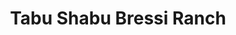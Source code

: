 ---
layout: place
title: "Tabu Shabu Bressi Ranch"
permalink: /california/carlsbad/tabu-shabu-bressi-ranch.html
stateAbbr: CA
stateName: California
cityName: Carlsbad
seo:
  name: "Tabu Shabu Bressi Ranch"
  type: Restaurant
  links: null
description: "Tabu Shabu Bressi Ranch serves delicious sushi in Carlsbad, California. Try fresh Japanese dishes for a great dining experience. "
place_id: ChIJYajZJo113IARX_WTlhBjOHg
photos:
  - name: >-
      places/ChIJYajZJo113IARX_WTlhBjOHg/photos/AeeoHcKy8eRxyanhWH2phx5RC2QcwE0_foTv0X2hws0cX_4p8p491S4W6VinxejIsJSHk6NME3ToUPTMcmhDu9_sh01v-aqJUto1hcc6SztpefOVwbGLGev_fQX2yeENw_5N6NS7B2DkoQgSePtlbV9MNcxIa5i7tL9j00sSVV2fzeqtZYNGrKkKT8qS_AWyQeLMj14Oo9v6iUU8Q3HemxrxQw_5UBXmeeFrsSeqN_2_4ktXTAB2YQuB_p_MsSSKDkF6EGZtgL1UuyRPYLtjFfTOutVLnrGoL47_LKYAZZrYUP07Yw
    widthPx: 4032
    heightPx: 3024
    authorAttributions:
      - displayName: Tabu Shabu Bressi Ranch
        uri: https://maps.google.com/maps/contrib/104065246875405031842
        photoUri: >-
          https://lh3.googleusercontent.com/a-/ALV-UjUlG80fZRpozeNunUWRFoIGLVrIGe4nC6-FKHXxACEHvrHptHs=s100-p-k-no-mo
    flagContentUri: >-
      https://www.google.com/local/imagery/report/?cb_client=maps_api_places.places_api&image_key=!1e10!2sAF1QipP4VNY4T68DUtciobJ3efvcqwZ1qQEcH0X1kY76&hl=en-US
    googleMapsUri: >-
      https://www.google.com/maps/place//data=!3m4!1e2!3m2!1sAF1QipP4VNY4T68DUtciobJ3efvcqwZ1qQEcH0X1kY76!2e10!4m2!3m1!1s0x80dc758d26d9a861:0x783863109693f55f
  - name: >-
      places/ChIJYajZJo113IARX_WTlhBjOHg/photos/AeeoHcICIbvAf4XzMPMuWSLelySITZTdgPYPL0xmJPfrvFU9WhcVRcxAE4WaX8pUfwYvNE4QtFRRP1eS7Sm3Z7HhCCMjMuHGDNMLh08eBMQpIRr8NpC8NEIh7RIxCfSlpcedbdXovHLjq-yy8bpsOVv7uXc33KdOETic4vnLYgVn9eitSo8tXV3bQRuCg1_HKpXd_3Sxy5FZyLTKy0c2xPP4bXUtlom_CEy9TpE3N5qZ6gHmxRZ8zF448VV77BvUYp1rGGuhTwv_wITZ6DgKbwzaUO3wlyKlb9KwtcB7L4Oygjt1aYHuEEFf8flXoc74mTTOJ89qoQzG4xinseNhCHr-Bk4JzfyfKKnDD-eT0hgDY4og1lTGqKFda1Q6LWLKTXjrFTOtMI_53H9jKZEHCBgThyHI5mDuNTRUcwctdHSiKLOAFeZg
    widthPx: 4032
    heightPx: 3024
    authorAttributions:
      - displayName: Tom Bleicher
        uri: https://maps.google.com/maps/contrib/115186055350310671575
        photoUri: >-
          https://lh3.googleusercontent.com/a-/ALV-UjUPQPjSV9nnuGqQMYQZoF_5FBEQaeJkAKbflNjASp2vHajpVpqMxg=s100-p-k-no-mo
    flagContentUri: >-
      https://www.google.com/local/imagery/report/?cb_client=maps_api_places.places_api&image_key=!1e10!2sCIHM0ogKEICAgMCw7uG3uwE&hl=en-US
    googleMapsUri: >-
      https://www.google.com/maps/place//data=!3m4!1e2!3m2!1sCIHM0ogKEICAgMCw7uG3uwE!2e10!4m2!3m1!1s0x80dc758d26d9a861:0x783863109693f55f
  - name: >-
      places/ChIJYajZJo113IARX_WTlhBjOHg/photos/AeeoHcJqVQynFydKmgq1Gu84Wv_aHYuurt9c403DR5jXXP6qBvCq_4TAWxjMsrKAXnJ9bvPOYsxqeJ2AXtNWgklmwLn7j9SQU2tRJdaVkZ_SfTloYDoHfdkGR4mG2OdV33K_JAgoiw2QL9ZDnoGu9ysa-S0odtH5Uu-uUh7xlBRK-Jgd8iH9PYsCbm8OK2yUrtAAjJrYEpfudfGbnM1N_jIGFAnTlEB7yEi7o2lnkJJxlCK9V98RiaqCiVBOAx3ZdhOyQomyGJtqvmJ46diK8mXWYz2UyxMrcRFZwd4SjepcuX-LcQ
    widthPx: 2250
    heightPx: 3000
    authorAttributions:
      - displayName: Tabu Shabu Bressi Ranch
        uri: https://maps.google.com/maps/contrib/104065246875405031842
        photoUri: >-
          https://lh3.googleusercontent.com/a-/ALV-UjUlG80fZRpozeNunUWRFoIGLVrIGe4nC6-FKHXxACEHvrHptHs=s100-p-k-no-mo
    flagContentUri: >-
      https://www.google.com/local/imagery/report/?cb_client=maps_api_places.places_api&image_key=!1e10!2sAF1QipPzEPDP8vRR1MHmsWGKcSeEtHIjEQ3bgXejbkei&hl=en-US
    googleMapsUri: >-
      https://www.google.com/maps/place//data=!3m4!1e2!3m2!1sAF1QipPzEPDP8vRR1MHmsWGKcSeEtHIjEQ3bgXejbkei!2e10!4m2!3m1!1s0x80dc758d26d9a861:0x783863109693f55f
  - name: >-
      places/ChIJYajZJo113IARX_WTlhBjOHg/photos/AeeoHcJYf0JHXMpi_M_4CJbgs78wex0N0xn2TGS-eDhMHS0NRa3VyNU4DWjLU6zceYztbZh0YrspY5E6ouJuVXOmRxtAYQxD8SsczrxPqOWCQn2C6hLdZNx2djKYsmeCqq-sXniOqdUYS3eAp_ISGF13vyBsIFjFiixddjBwACQjKZ7_JLgrMwswauoiBfXDSTc-yIzBgbIG4TIjo4sHHcHhHSk8iRbtJ98rijWT_CWsxa0f6hoE9jKAtgIFD5KPz0mrBxhC3lwqWwxNhIznutuDFSxdy5IzKvaXtOpbcaPw3Vqhd6g01oiWMjIk23F6DCkZubC2mwLr5T_Dnjt6-Fu9sW5xtoByL0xzitO5Z4hHGamsTNFRdEddT6SCgccWQ4xqP-TxImT-GMG5zWSBTvV_i_DEpk_g3tAh_EpqUOLzOkp8TQ
    widthPx: 4800
    heightPx: 3600
    authorAttributions:
      - displayName: Tom Bleicher
        uri: https://maps.google.com/maps/contrib/115186055350310671575
        photoUri: >-
          https://lh3.googleusercontent.com/a-/ALV-UjUPQPjSV9nnuGqQMYQZoF_5FBEQaeJkAKbflNjASp2vHajpVpqMxg=s100-p-k-no-mo
    flagContentUri: >-
      https://www.google.com/local/imagery/report/?cb_client=maps_api_places.places_api&image_key=!1e10!2sCIHM0ogKEICAgMCw7uG3ew&hl=en-US
    googleMapsUri: >-
      https://www.google.com/maps/place//data=!3m4!1e2!3m2!1sCIHM0ogKEICAgMCw7uG3ew!2e10!4m2!3m1!1s0x80dc758d26d9a861:0x783863109693f55f
  - name: >-
      places/ChIJYajZJo113IARX_WTlhBjOHg/photos/AeeoHcKslUEnjB0aqnBoIRSpozD7kOaqq52KieCMpaATjbtLPhHLHAyKY_rx_aUoJ3ImRiZDo5JUbA6dX3JSr2FvMmSWYPV3HIB9tI5f3AlGwPvQjZHuk2GkCOmOCD0QaEpiCQxY3qpoZ579k8esy_ObzTxWZr06MFyJ7VztyduPaweUh5SNaP6xfWQPGokxJF4diLNNFVBm9zpExSRT5FzVXEIRIkvxLcygBouPqPh3hOXZ3sEMs8JyRM-FIsw0QyoOaO1QKVtbLisZ791-JZ1P78ADI9GF5TAlilXwo_TNLxAJnlFexZ9R1JDnLbC-55qb68gsjEgwaSpUF_flPE9ItqC5Jovi_vCgtEjdYXhx0Sjlr9L8Cw0LEGwJjXRkxrlpaQ_y1e8owELVhLr61LVZQkNt71_v7oMnYv9PhQfNTrw
    widthPx: 4800
    heightPx: 3600
    authorAttributions:
      - displayName: Tom Bleicher
        uri: https://maps.google.com/maps/contrib/115186055350310671575
        photoUri: >-
          https://lh3.googleusercontent.com/a-/ALV-UjUPQPjSV9nnuGqQMYQZoF_5FBEQaeJkAKbflNjASp2vHajpVpqMxg=s100-p-k-no-mo
    flagContentUri: >-
      https://www.google.com/local/imagery/report/?cb_client=maps_api_places.places_api&image_key=!1e10!2sCIHM0ogKEICAgMCw7uG3Ow&hl=en-US
    googleMapsUri: >-
      https://www.google.com/maps/place//data=!3m4!1e2!3m2!1sCIHM0ogKEICAgMCw7uG3Ow!2e10!4m2!3m1!1s0x80dc758d26d9a861:0x783863109693f55f
  - name: >-
      places/ChIJYajZJo113IARX_WTlhBjOHg/photos/AeeoHcIgewgyw_51cL4asvew2G7-F6MAczQkCdt5zxLZC-Xru_K19qwC9iWwFrnQUGzxULY3VBzQxs3ppv9wxuAEdSCnF5xfP7m1TAjsQEMmFu6ROr7tsxfdAV9bJ6AHoc4injPSJ_QRtz86nWjwm9LG1W6lbfc9-z3ST3v3n9M-y6KsvkuUykw383f0Pd-HmjPo210PKQ1wBUFcW8e5TAA0nhZj8MiiQrBPup6oc90GeTXtEb8_PxCdOgkooCjGux0CR78WlGjjcnb-_XtMlI5RUMTNNhLK-1XiPF_L0LO6WxLhXKHgcR5VhqWFGeKLOlRwJcmAOPblJikaf9XUp7EuXlhVAkR5dCYjKcUcgeiWAIy3gxpVYDJuTZ4bsLriwonvrY-C3b3BAsrOV33fKRssGWjxbnzi2nzP1kHQSuBU6BctWA
    widthPx: 3024
    heightPx: 4032
    authorAttributions:
      - displayName: Rachel Wang
        uri: https://maps.google.com/maps/contrib/114530020290776064502
        photoUri: >-
          https://lh3.googleusercontent.com/a-/ALV-UjWFtKb05dX0CsErr8Ttoyi-iUeg4-DNhWQsdPZFKwTgSFZE_nhpcQ=s100-p-k-no-mo
    flagContentUri: >-
      https://www.google.com/local/imagery/report/?cb_client=maps_api_places.places_api&image_key=!1e10!2sCIHM0ogKEICAgICHtMueEA&hl=en-US
    googleMapsUri: >-
      https://www.google.com/maps/place//data=!3m4!1e2!3m2!1sCIHM0ogKEICAgICHtMueEA!2e10!4m2!3m1!1s0x80dc758d26d9a861:0x783863109693f55f
  - name: >-
      places/ChIJYajZJo113IARX_WTlhBjOHg/photos/AeeoHcJ_y0K_ReAdXkeqmmd0vDyplwWRvthG2Ryi72kfZY_V1iHKj0RFWfmH0A3eaHdmwMDn3S7dTKd8Ks20w627njwPYk_LVdl6DWDYrDeiPn4BeWncyJWVnhvh3KZeUTDUqwIkFrUiOdFvE1Movo1qaW5IrXJ_x4U-0eWO_X80g4AVlBAzzmkcsr9hcrgK3c9CJaLzhnVw67y7e0zhBV1CCqPNmvjZ93Kn7Wfey6fCeztMVVa7d_l9VXQ1HjPqz_zVcD83Kf4Rl6fT489VcpfjdELsqCf2sPpcAkf9_lp5i0oRKHmILTSOVLkEysMZGJChwmi4jYpWxld-vvq_XBdaT1WlmnbMl7_iSCiOm6nSwVpYZhfRUzQ1r8kELgbGIEWCj5F0ElTxqq2X6RjIWm7Fbk7cXY1Iv53W2aqAPnSjWymHlFI
    widthPx: 3024
    heightPx: 4032
    authorAttributions:
      - displayName: Tracy Chien
        uri: https://maps.google.com/maps/contrib/100655854035527768123
        photoUri: >-
          https://lh3.googleusercontent.com/a-/ALV-UjVYLPUKDfNeiwFc8SusaQCoVpXAnitHP-woGxEDjf4uwuLUK3Jo=s100-p-k-no-mo
    flagContentUri: >-
      https://www.google.com/local/imagery/report/?cb_client=maps_api_places.places_api&image_key=!1e10!2sCIHM0ogKEICAgID_5_mCqgE&hl=en-US
    googleMapsUri: >-
      https://www.google.com/maps/place//data=!3m4!1e2!3m2!1sCIHM0ogKEICAgID_5_mCqgE!2e10!4m2!3m1!1s0x80dc758d26d9a861:0x783863109693f55f
  - name: >-
      places/ChIJYajZJo113IARX_WTlhBjOHg/photos/AeeoHcI3lafowS8j99217kaIhi6RBl08TrNrTCTl1yez_LsUXdYVcUXTPzsfKUyQig_tEk_uN_aRVc3TmBTbdBeRAYb2tNP-ln1WViKTk5HuWxzrJEyh-K4WqTnBiQwkFKIRDiBGP5DceJEDtCz0A0e4A8RwnX5-R0co55t_VizoNNcKsvziCf2kx2FD1szLw6_T9Yf93W5-EdymfJZhc6YjoBnLOVY8FKJhPhC5BaPmITS6Ku3Cm_xOa4Q27oi1PELIP860b5WJhNanq9_4ZfXr7oELIvwLFxEYp0KbAgPqzocZllhdA898zvawJJH59hdmcZz46Mdhg6T9LV3iXRfGiMTMVlKQsgqlSCu0kUWfrw-c3C0EnPRS8dO2NsbJc1BlC_A8Ahqx7x--m-KbaZTysRETKYO0eEjGVn8uAU4k3wpPCQ
    widthPx: 3024
    heightPx: 4032
    authorAttributions:
      - displayName: Tracy Chien
        uri: https://maps.google.com/maps/contrib/100655854035527768123
        photoUri: >-
          https://lh3.googleusercontent.com/a-/ALV-UjVYLPUKDfNeiwFc8SusaQCoVpXAnitHP-woGxEDjf4uwuLUK3Jo=s100-p-k-no-mo
    flagContentUri: >-
      https://www.google.com/local/imagery/report/?cb_client=maps_api_places.places_api&image_key=!1e10!2sCIHM0ogKEICAgID_5_mCag&hl=en-US
    googleMapsUri: >-
      https://www.google.com/maps/place//data=!3m4!1e2!3m2!1sCIHM0ogKEICAgID_5_mCag!2e10!4m2!3m1!1s0x80dc758d26d9a861:0x783863109693f55f
  - name: >-
      places/ChIJYajZJo113IARX_WTlhBjOHg/photos/AeeoHcItahXiXKhH2K1pdCHSpKbluFb3PFh4i3Fi6K2nZVpEVvNZ9wW1kw-U8_qtW-5ikMGHuhcuzZrJArPP0J05JCAJravOZhDCnMcu95lg3Gr03L-ztHV2IDYu2cRzP04zFOsj-oph29VhffILm1l7LewzBJbyg9XhpMyQcoutzfuNOOciAhcNLDt5xrDXd7hMz0lB3mtuKKtJ5tfF8NQn-gWMu8uSRL9f--TeSQKJx-LowjtVa4GozI0YT1XP4wOquB6Y8J7JBRLsMiUMnL6tFMexlF2atCjBbIUyW_BdjUzrD6GkFX2vspNql5DejhFDaZcWMCoZAdckUbWKxc4vM1JOLEPFYIjqOYONXKYOEbAv9eHDgGOKpCoWFytsW-QzjOIi-4f6kSgq3Dpn2uSMCXE_PVWNm0Nq6KcnW-hozvBWi_c
    widthPx: 3600
    heightPx: 4800
    authorAttributions:
      - displayName: Tom Bleicher
        uri: https://maps.google.com/maps/contrib/115186055350310671575
        photoUri: >-
          https://lh3.googleusercontent.com/a-/ALV-UjUPQPjSV9nnuGqQMYQZoF_5FBEQaeJkAKbflNjASp2vHajpVpqMxg=s100-p-k-no-mo
    flagContentUri: >-
      https://www.google.com/local/imagery/report/?cb_client=maps_api_places.places_api&image_key=!1e10!2sCIHM0ogKEICAgMCw7uG32wE&hl=en-US
    googleMapsUri: >-
      https://www.google.com/maps/place//data=!3m4!1e2!3m2!1sCIHM0ogKEICAgMCw7uG32wE!2e10!4m2!3m1!1s0x80dc758d26d9a861:0x783863109693f55f
  - name: >-
      places/ChIJYajZJo113IARX_WTlhBjOHg/photos/AeeoHcIjyp5w8xI7_-SXH6_waIkSUSaltnFkIWLpVWptXyp9yuen8Bz0B-2B6tkQ0UvSW-bujBKH4H-D1MglXfqwMeSydMOUaRVFergdtCLn_dimRVoS1Ea5JueLJPJwPKFaSkYHvxIk3sGKqa15gm-VHuJFA6ZbsIVbGQhMc5XsMIETKZCAQ3Nsb3bPh0GZVO-8j7Q2VYvo0FTYF9ENKwdo6lwl0aGji025o3sN3DwP9ZbU05LsVLX9E7V6mWDXzaXS-bSappit6Tkn3GBB2HJHsgCs2CV0QypQKSEk829aTsi4nGYx7axU8vAFHYCbnmXwK_LAQgdA-Ke_oPz-aarTl3bc9gaX_QkC6lWdzhoSO2uldBXCaAhKwyYQC8XX_cOk9nihEq0FgzeqLHxAxy6t4WGVXwc68I9pJMW3ZwpI_h-UfeVL
    widthPx: 3024
    heightPx: 4032
    authorAttributions:
      - displayName: Rachel Wang
        uri: https://maps.google.com/maps/contrib/114530020290776064502
        photoUri: >-
          https://lh3.googleusercontent.com/a-/ALV-UjWFtKb05dX0CsErr8Ttoyi-iUeg4-DNhWQsdPZFKwTgSFZE_nhpcQ=s100-p-k-no-mo
    flagContentUri: >-
      https://www.google.com/local/imagery/report/?cb_client=maps_api_places.places_api&image_key=!1e10!2sCIHM0ogKEICAgICHtMuekAE&hl=en-US
    googleMapsUri: >-
      https://www.google.com/maps/place//data=!3m4!1e2!3m2!1sCIHM0ogKEICAgICHtMuekAE!2e10!4m2!3m1!1s0x80dc758d26d9a861:0x783863109693f55f
address: 2674 Gateway Rd Suite 190, Carlsbad, CA 92009, USA
street: 2674 Gateway Rd Suite 190
city: Carlsbad
state: CA
zip: '92009'
country: USA
neighborhood: Bressi Ranch
latitude: '33.127934'
longitude: '-117.253014'
accessibility_options:
  wheelchairAccessibleParking: true
  wheelchairAccessibleEntrance: true
  wheelchairAccessibleRestroom: true
  wheelchairAccessibleSeating: true
business_status: OPERATIONAL
name: Tabu Shabu Bressi Ranch
google_maps_links:
  directionsUri: >-
    https://www.google.com/maps/dir//''/data=!4m7!4m6!1m1!4e2!1m2!1m1!1s0x80dc758d26d9a861:0x783863109693f55f!3e0
  placeUri: https://maps.google.com/?cid=8662782806144054623
  writeAReviewUri: >-
    https://www.google.com/maps/place//data=!4m3!3m2!1s0x80dc758d26d9a861:0x783863109693f55f!12e1
  reviewsUri: >-
    https://www.google.com/maps/place//data=!4m4!3m3!1s0x80dc758d26d9a861:0x783863109693f55f!9m1!1b1
  photosUri: >-
    https://www.google.com/maps/place//data=!4m3!3m2!1s0x80dc758d26d9a861:0x783863109693f55f!10e5
primary_type: Restaurant
opening_hours:
  regular: null
  current: null
secondary_opening_hours:
  regular:
    weekdayDescriptions: null
    type: null
  current:
    weekdayDescriptions: null
    type: null
phone: null
price_level: null
price_range: null
rating: null
rating_count: 0
website: null
reviews: null
parking_options: null
payment_options: null
allow_dogs: null
curbside_pickup: null
delivery: null
dine_in: null
good_for_children: null
good_for_groups: null
good_for_sports: null
live_music: null
menu_for_children: null
outdoor_seating: null
reservable: null
restroom: null
serves_beer: null
serves_breakfast: null
serves_brunch: null
serves_cocktails: null
serves_coffee: null
serves_dinner: null
serves_dessert: null
serves_lunch: null
serves_vegetarian_food: null
serves_wine: null
takeout: null
summary: null

---